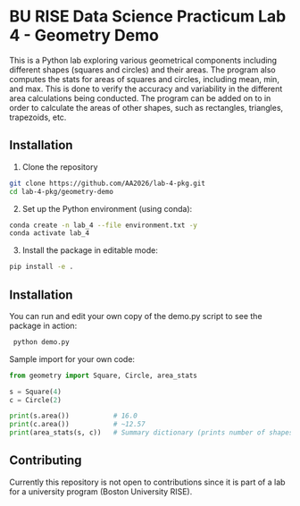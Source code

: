 # BU RISE Data Science Practicum Lab 4 - Geometry Demo

This is a Python lab exploring various geometrical components including different shapes (squares and circles) and their areas. The program also computes the stats for areas of squares and circles, including mean, min, and max. This is done to verify the accuracy and variability in the different area calculations being conducted. The program can be added on to in order to calculate the areas of other shapes, such as rectangles, triangles, trapezoids, etc.

## Installation

1. Clone the repository
```bash
git clone https://github.com/AA2026/lab-4-pkg.git
cd lab-4-pkg/geometry-demo
```

2. Set up the Python environment (using conda):
```bash
conda create -n lab_4 --file environment.txt -y
conda activate lab_4
```

3. Install the package in editable mode:
 ```bash
 pip install -e .
 ```

## Installation
You can run and edit your own copy of the demo.py script to see the package in action:
```bash
 python demo.py
 ```
Sample import for your own code:
```python
from geometry import Square, Circle, area_stats

s = Square(4)
c = Circle(2)

print(s.area())           # 16.0
print(c.area())           # ~12.57
print(area_stats(s, c))   # Summary dictionary (prints number of shapes, total area, mean area, min area, max area)

```


## Contributing

Currently this repository is not open to contributions since it is part of a lab for a university program (Boston University RISE).

